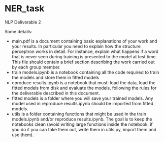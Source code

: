 # NER_task
NLP Deliverable 2

Some details:

*  main.pdf is a document containing basic explanations of your work and your results.
In particular you need to explain how the structure perceptron works in detail. For
instance, explain what happens if a word that is never seen during training is presented
to the model at test time. This file should contain a brief section describing the work
carried out by each group member.
*  train models.ipynb is a notebook containing all the code required to train the models
and store them in fitted models
*  eproduce results.ipynb is a notebook that must: load the data, load the fitted models from disk and evaluate the models, following the rules for the deliverable described
in this document.
*  fitted models is a folder where you will save your trained models. Any model used
in reproduce results.ipynb should be imported from fitted models.
*  utils is a folder containing functions that might be used in the train models.ipynb
and/or reproduce results.ipynb. The goal is to keep the notebooks clean (avoid
writing large functions inside the notebook, if you do it you can take them out, write
them in utils.py, import them and use them).
